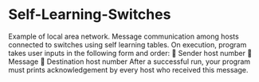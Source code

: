 # Self-Learning-Switches
Example of local area network. Message communication among hosts connected to switches using self learning tables.
On execution, program takes user inputs in the following form and order:
 Sender host number
 Message
 Destination host number
After a successful run, your program must prints acknowledgement by every host
who received this message.
